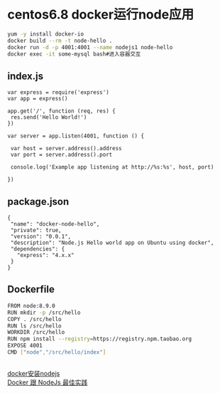 # centos6.8 docker运行node应用
```bash
yum -y install docker-io
docker build --rm -t node-hello .
docker run -d -p 4001:4001 --name nodejs1 node-hello
docker exec -it some-mysql bash#进入容器交互
```

## index.js
```
var express = require('express')
var app = express()

app.get('/', function (req, res) {
 res.send('Hello World!')
})

var server = app.listen(4001, function () {

 var host = server.address().address
 var port = server.address().port

 console.log('Example app listening at http://%s:%s', host, port)

})
```
## package.json
```
{
 "name": "docker-node-hello",
 "private": true,
 "version": "0.0.1",
 "description": "Node.js Hello world app on Ubuntu using docker",
 "dependencies": {
   "express": "4.x.x"
 }
}
```
## Dockerfile
```bash
FROM node:8.9.0
RUN mkdir -p /src/hello
COPY . /src/hello
RUN ls /src/hello
WORKDIR /src/hello
RUN npm install --registry=https://registry.npm.taobao.org
EXPOSE 4001
CMD ["node","/src/hello/index"]
```
##
[docker安装nodejs](https://segmentfault.com/a/1190000009082156)  
[Docker 跟 NodeJs 最佳实践](https://www.cnblogs.com/ruicky/p/6595937.html)
 
